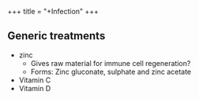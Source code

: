+++
title = "+Infection"
+++

## Generic treatments
- zinc
  - Gives raw material for immune cell regeneration?
  - Forms: Zinc gluconate, sulphate and zinc acetate
- Vitamin C
- Vitamin D
